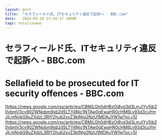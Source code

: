```yaml
---
layout: post
title:  "セラフィールド氏、ITセキュリティ違反で起訴へ - BBC.com"
date:   2024-03-28 23:34:37 +0900
tags: setuirynews 
---
```


# セラフィールド氏、ITセキュリティ違反で起訴へ - BBC.com



# Sellafield to be prosecuted for IT security offences - BBC.com

[https://news.google.com/rss/articles/CBMiLGh0dHBzOi8vd3d3LmJiYy5jb20vbmV3cy90ZWNobm9sb2d5LTY4Njc1NTAw0gEwaHR0cHM6Ly93d3cuYmJjLmNvbS9uZXdzL3RlY2hub2xvZ3ktNjg2NzU1MDAuYW1w?oc=5](https://news.google.com/rss/articles/CBMiLGh0dHBzOi8vd3d3LmJiYy5jb20vbmV3cy90ZWNobm9sb2d5LTY4Njc1NTAw0gEwaHR0cHM6Ly93d3cuYmJjLmNvbS9uZXdzL3RlY2hub2xvZ3ktNjg2NzU1MDAuYW1w?oc=5)

